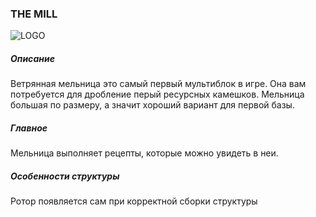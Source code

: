 ### THE MILL

![LOGO](https://cdn.discordapp.com/attachments/916393114166525974/927967084292485120/THE_MILL.png)

##### Описание

Ветрянная мельница это самый первый мультиблок в игре. Она вам потребуется для дробление перый ресурсных камешков. Мельница большая по размеру, а значит хороший вариант для первой базы.

##### Главное

Мельница выполняет рецепты, которые можно увидеть в неи.

##### Особенности структуры

Ротор появляется сам при корректной сборки структуры

